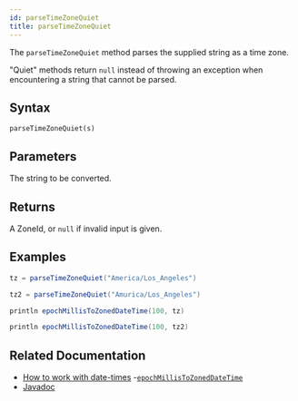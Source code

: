 ```yaml
---
id: parseTimeZoneQuiet
title: parseTimeZoneQuiet
---
```


The `parseTimeZoneQuiet` method parses the supplied string as a time zone.

"Quiet" methods return `null` instead of throwing an exception when encountering a string that cannot be parsed.

## Syntax

```
parseTimeZoneQuiet(s)
```

## Parameters

<ParamTable>
<Param name="s" type="string">

The string to be converted.

</Param>
</ParamTable>

## Returns

A ZoneId, or `null` if invalid input is given.

## Examples

```groovy order=null
tz = parseTimeZoneQuiet("America/Los_Angeles")

tz2 = parseTimeZoneQuiet("Amurica/Los_Angeles")

println epochMillisToZonedDateTime(100, tz)

println epochMillisToZonedDateTime(100, tz2)
```

## Related Documentation

- [How to work with date-times](../../../how-to-guides/work-with-date-time.md) -[`epochMillisToZonedDateTime`](./epochMillisToZonedDateTime.md)
- [Javadoc](<https://deephaven.io/core/javadoc/io/deephaven/time/DateTimeUtils.html#parseTimeZoneQuiet(java.lang.String)>)
